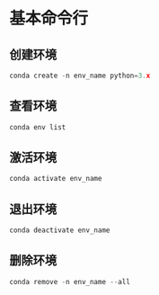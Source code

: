 # 基本命令行

## 创建环境
``` c
conda create -n env_name python=3.x
```
## 查看环境
```c
conda env list
```
## 激活环境
```c
conda activate env_name
```
## 退出环境
```c
conda deactivate env_name
```
## 删除环境
```c
conda remove -n env_name --all 
```
